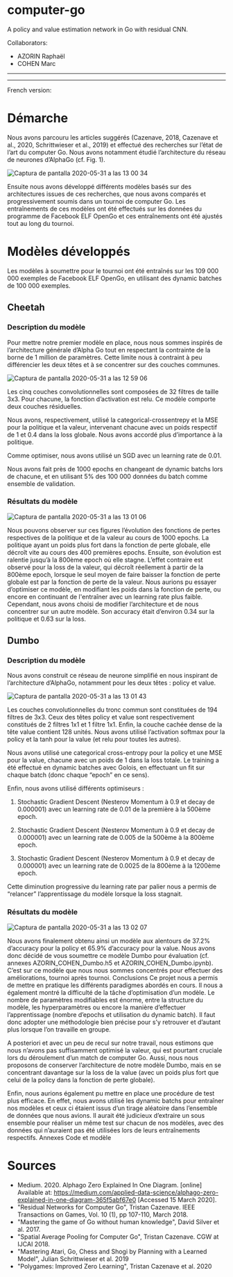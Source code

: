# computer-go
A policy and value estimation network in Go with residual CNN.

Collaborators: 

- AZORIN Raphaël
- COHEN Marc

------------
------------

French version:

# Démarche


Nous avons parcouru les articles suggérés (Cazenave, 2018, Cazenave et al., 2020, Schrittwieser et al., 2019) et effectué des recherches sur l’état de l’art du computer Go. Nous avons notamment étudié l’architecture du réseau de neurones d’AlphaGo (cf. Fig. 1). 

![Captura de pantalla 2020-05-31 a las 13 00 34](https://user-images.githubusercontent.com/28358902/83350772-b9e03580-a33e-11ea-8106-2e71488dd7c1.png)

Ensuite nous avons développé différents modèles basés sur des architectures issues de ces recherches, que nous avons comparés et progressivement soumis dans un tournoi de computer Go. Les entraînements de ces modèles ont été effectués sur les données du programme de Facebook ELF OpenGo et ces entraînements ont été ajustés tout au long du tournoi.

# Modèles développés
Les modèles à soumettre pour le tournoi ont été entraînés sur les 109 000 000 exemples de Facebook ELF OpenGo, en utilisant des dynamic batches de 100 000 exemples.


## Cheetah

### Description du modèle 

Pour mettre notre premier modèle en place, nous nous sommes inspirés de l’architecture générale d’Alpha Go tout en respectant la contrainte de la borne de 1 million de paramètres. Cette limite nous à contraint à peu différencier les deux têtes et à se concentrer sur des couches communes.

![Captura de pantalla 2020-05-31 a las 12 59 06](https://user-images.githubusercontent.com/28358902/83350754-8d2c1e00-a33e-11ea-84dc-7dff32865325.png)
 
Les cinq couches convolutionnelles sont composées de 32 filtres de taille 3x3. Pour chacune, la fonction d’activation est relu. Ce modèle comporte deux couches résiduelles. 

Nous avons, respectivement, utilisé la categorical-crossentrepy et la MSE pour la politique et la valeur, intervenant chacune avec un poids respectif de 1 et 0.4 dans la loss globale. Nous avons accordé plus d’importance à la politique.

Comme optimiser, nous avons utilisé un SGD avec un learning rate de 0.01. 

Nous avons fait près de 1000 epochs en changeant de dynamic batchs lors de chacune, et en utilisant 5% des 100 000 données du batch comme ensemble de validation. 


### Résultats du modèle 

![Captura de pantalla 2020-05-31 a las 13 01 06](https://user-images.githubusercontent.com/28358902/83350777-ccf30580-a33e-11ea-8be4-56e24bb1a744.png)

Nous pouvons observer sur ces figures l’évolution des fonctions de pertes respectives de la politique et de la valeur au cours de 1000 epochs. La politique ayant un poids plus fort dans la fonction de perte globale, elle décroît vite au cours des 400 premières epochs. Ensuite, son évolution est ralentie jusqu’à la 800ème epoch où elle stagne. L’effet contraire est observé pour la loss de la valeur, qui décroît réellement à partir de la 800ème epoch, lorsque le seul moyen de faire baisser la fonction de perte globale est par la fonction de perte de la valeur. Nous aurions pu essayer d’optimiser ce modèle, en modifiant les poids dans la fonction de perte, ou encore en continuant de l'entraîner avec un learning rate plus faible. Cependant, nous avons choisi de modifier l’architecture et de nous concentrer sur un autre modèle. Son accuracy était d’environ 0.34 sur la politique et 0.63 sur la loss.

## Dumbo

### Description du modèle

Nous avons construit ce réseau de neurone simplifié en nous inspirant de l’architecture d’AlphaGo, notamment pour les deux têtes : policy et value. 

![Captura de pantalla 2020-05-31 a las 13 01 43](https://user-images.githubusercontent.com/28358902/83350788-e300c600-a33e-11ea-9545-fac838eeeb0a.png)

Les couches convolutionnelles du tronc commun sont constituées de 194 filtres de 3x3. Ceux des têtes policy et value sont respectivement constitués de 2 filtres 1x1 et 1 filtre 1x1. Enfin, la couche cachée dense de la tête value contient 128 unités. Nous avons utilisé l’activation softmax pour la policy et la tanh pour la value (et relu pour toutes les autres).

Nous avons utilisé une categorical cross-entropy pour la policy et une MSE pour la value, chacune avec un poids de 1 dans la loss totale. Le training a été effectué en dynamic batches avec Golois, en effectuant un fit sur chaque batch (donc chaque “epoch” en ce sens). 

Enfin, nous avons utilisé différents optimiseurs : 
1. Stochastic Gradient Descent (Nesterov Momentum à 0.9 et decay de 0.000001) avec un learning rate de 0.01 de la première à la 500ème epoch.

2. Stochastic Gradient Descent (Nesterov Momentum à 0.9 et decay de 0.000001) avec un learning rate de 0.005 de la 500ème à la 800ème epoch.

3. Stochastic Gradient Descent (Nesterov Momentum à 0.9 et decay de 0.000001) avec un learning rate de 0.0025 de la 800ème à la 1200ème epoch.

Cette diminution progressive du learning rate par palier nous a permis de “relancer” l’apprentissage du modèle lorsque la loss stagnait.

### Résultats du modèle 

![Captura de pantalla 2020-05-31 a las 13 02 07](https://user-images.githubusercontent.com/28358902/83350793-f14ee200-a33e-11ea-8be2-ab177618e019.png)

Nous avons finalement obtenu ainsi un modèle aux alentours de 37.2% d’accuracy pour la policy et 65.9% d’accuracy pour la value. Nous avons donc décidé de vous soumettre ce modèle Dumbo pour évaluation (cf. annexes AZORIN_COHEN_Dumbo.h5 et AZORIN_COHEN_Dumbo.ipynb). C’est sur ce modèle que nous nous sommes concentrés pour effectuer des améliorations, tournoi après tournoi.
Conclusions
Ce projet nous a permis de mettre en pratique les différents paradigmes abordés en cours. Il nous a également montré la difficulté de la tâche d’optimisation d’un modèle. Le nombre de paramètres modifiables est énorme, entre la structure du modèle, les hyperparamètres ou encore la manière d’effectuer l’apprentissage (nombre d’epochs et utilisation du dynamic batch). Il faut donc adopter une méthodologie bien précise pour s’y retrouver et d’autant plus lorsque l’on travaille en groupe.  

A posteriori et avec un peu de recul sur notre travail, nous estimons que nous n’avons pas suffisamment optimisé la valeur, qui est pourtant cruciale lors du déroulement d’un match de computer Go. Aussi, nous nous proposons de conserver l’architecture de notre modèle Dumbo, mais en se concentrant davantage sur la loss de la value (avec un poids plus fort que celui de la policy dans la fonction de perte globale).

Enfin, nous aurions également pu mettre en place une procédure de test plus efficace. En effet, nous avons utilisé les dynamic batchs pour entraîner nos modèles et ceux ci étaient issus d’un tirage aléatoire dans l’ensemble de données que nous avions. Il aurait été judicieux d’extraire un sous ensemble pour réaliser un même test sur chacun de nos modèles, avec des données qui n’auraient pas été utilisées lors de leurs entraînements respectifs.
Annexes
Code et modèle

# Sources

- Medium. 2020. Alphago Zero Explained In One Diagram. [online] Available at: <https://medium.com/applied-data-science/alphago-zero-explained-in-one-diagram-365f5abf67e0> [Accessed 15 March 2020].
- "Residual Networks for Computer Go", Tristan Cazenave. IEEE Transactions on Games, Vol. 10 (1), pp 107-110, March 2018.
- "Mastering the game of Go without human knowledge", David Silver et al. 2017.
- "Spatial Average Pooling for Computer Go", Tristan Cazenave. CGW at IJCAI 2018.
- "Mastering Atari, Go, Chess and Shogi by Planning with a Learned Model", Julian Schrittwieser et al. 2019
- "Polygames: Improved Zero Learning", Tristan Cazenave et al. 2020



